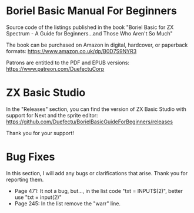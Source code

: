 # Boriel Basic Manual For Beginners
Source code of the listings published in the book "Boriel Basic for ZX Spectrum - A Guide for Beginners...and Those Who Aren't So Much"

The book can be purchased on Amazon in digital, hardcover, or paperback formats: https://www.amazon.co.uk/dp/B0D7S9NYR3

Patrons are entitled to the PDF and EPUB versions: https://www.patreon.com/DuefectuCorp

# ZX Basic Studio
In the "Releases" section, you can find the version of ZX Basic Studio with support for Next and the sprite editor: https://github.com/Duefectu/BorielBasicGuideForBeginners/releases

Thank you for your support!

# Bug Fixes
In this section, I will add any bugs or clarifications that arise. Thank you for reporting them.

- Page 471: It not a bug, but..., in the list code "txt = INPUT$(2)", better use "txt = input(2)"
- Page 245: In the list remove the "warr" line.
